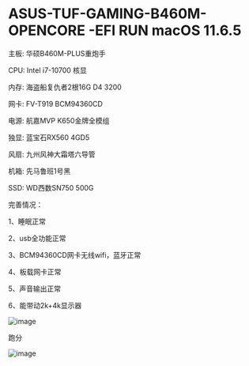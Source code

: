 # ASUS-TUF-GAMING-B460M-OPENCORE -EFI RUN macOS 11.6.5

主板: 华硕B460M-PLUS重炮手

CPU: Intel i7-10700 核显

内存: 海盗船复仇者2根16G D4 3200

网卡: FV-T919 BCM94360CD

电源: 航嘉MVP K650金牌全模组

独显: 蓝宝石RX560 4GD5

风扇: 九州风神大霜塔六导管

机箱: 先马鲁班1号黑

SSD: WD西数SN750 500G

完善情况：

1、睡眠正常

2、usb全功能正常

3、BCM94360CD网卡无线wifi，蓝牙正常

4、板载网卡正常

5、声音输出正常

6、能带动2k+4k显示器

![image](https://user-images.githubusercontent.com/35289289/179721160-e012eca4-332a-4c7c-b1c4-d176ccde8cc8.png)



跑分

![image](https://user-images.githubusercontent.com/35289289/179720340-ab5f14ec-7aa2-43d9-a2a0-0d9d1c56f436.png)
